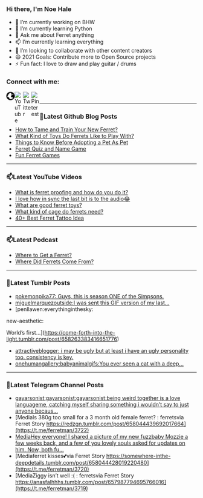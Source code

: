 ### Hi there, I'm Noe Hale

- 🔭 I’m currently working on BHW
- 🌱 I’m currently learning Python
- 💬 Ask me about Ferret anything
- 📫 I’m currently learning everything
- 🔭 I’m looking to collaborate with other content creators
- 😄 2021 Goals: Contribute more to Open Source projects
- ⚡ Fun fact: I love to draw and play guitar / drums

### Connect with me:

[<img align="left" alt="ferretvoice.com" width="22px" src="https://raw.githubusercontent.com/iconic/open-iconic/master/svg/globe.svg" />](https://ferretvoice.com)
[<img align="left" alt="YouTube" width="22px" src="https://cdn.jsdelivr.net/npm/simple-icons@v3/icons/youtube.svg" />](https://www.youtube.com/channel/UCk665XTfaMLVwFVWUmgnDiw)
[<img align="left" alt="Twitter" width="22px" src="https://cdn.jsdelivr.net/npm/simple-icons@v3/icons/twitter.svg" />](https://twitter.com/voiceferret)
[<img align="left" alt="Pinterest" width="22px" src="https://cdn.jsdelivr.net/npm/simple-icons@v3/icons/pinterest.svg" />](https://www.pinterest.com/voiceferret/)

<br />

---
### 🔭Latest Github Blog Posts
<!-- GITHUB:START -->
- [How to Tame and Train Your New Ferret?](http://noehale.github.io/how-to-tame-and-train-your-new-ferret/)
- [What Kind of Toys Do Ferrets Like to Play With?](http://noehale.github.io/what-kind-of-toys-do-ferrets-like-to-play-with/)
- [Things to Know Before Adopting a Pet As Pet](http://noehale.github.io/things-to-know-before-adopting-a-pet-as-pet/)
- [Ferret Quiz and Name Game](http://noehale.github.io/ferret-quiz/)
- [Fun Ferret Games](http://noehale.github.io/fun-ferret-games/)
<!-- GITHUB:END -->
---
### 📫Latest YouTube Videos

<!-- YOUTUBE:START -->
- [What is ferret proofing and how do you do it?](https://www.youtube.com/watch?v=81Syh_DJBQQ)
- [I love how in sync the last bit is to the audio😂](https://www.youtube.com/watch?v=WHBeGHwSlGY)
- [What are good ferret toys?](https://www.youtube.com/watch?v=tPxRilBzc0s)
- [What kind of cage do ferrets need?](https://www.youtube.com/watch?v=xzz6hC3sR5A)
- [40+ Best Ferret Tattoo Idea](https://www.youtube.com/watch?v=KIKqduR6Xcs)
<!-- YOUTUBE:END -->

---
### 📫Latest Podcast

<!-- PODCAST:START -->
- [Where to Get a Ferret?](https://anchor.fm/ferretvoice/episodes/Where-to-Get-a-Ferret-erurfu)
- [Where Did Ferrets Come From?](https://anchor.fm/ferretvoice/episodes/Where-Did-Ferrets-Come-From-eruq8g)
<!-- PODCAST:END -->
---
### 📝Latest Tumblr Posts

<!-- TUMBLR:START -->
- [pokemonpika77:
Guys, this is season ONE of the Simpsons.
](https://come-forth-into-the-light.tumblr.com/post/658331345921179648)
- [miguelmarquezoutside:I was sent this GIF version of my last...](https://come-forth-into-the-light.tumblr.com/post/658308675890479104)
- [penllawen:everythinginthesky:

new-aesthetic:

World’s first...](https://come-forth-into-the-light.tumblr.com/post/658263383416651776)
- [attractiveblogger:
i may be ugly but at least i have an ugly personality too. consistency is key.
](https://come-forth-into-the-light.tumblr.com/post/658240720244768768)
- [onehumangallery:babyanimalgifs:You ever seen a cat with a deep...](https://come-forth-into-the-light.tumblr.com/post/658218106467008512)
<!-- TUMBLR:END -->
---
### 📝Latest Telegram Channel Posts

<!-- TELEGRAM:START -->
- [gayarsonist:gayarsonist:gayarsonist:being weird together is a love languageme, catching myself sharing something i wouldn’t say to just anyone becaus...](https://t.me/ferretman/3723)
- [MediaIs 380g too small for a 3 month old female ferret? : ferretsvia Ferret Story https://redzgn.tumblr.com/post/658044439692017664](https://t.me/ferretman/3722)
- [MediaHey everyone! I shared a picture of my new fuzzbaby Mozzie a few weeks back, and a few of you lovely souls asked for updates on him. Now, both fu...](https://t.me/ferretman/3721)
- [Mediaferret kisses💕via Ferret Story https://somewhere-inthe-deepdetails.tumblr.com/post/658044428019220480](https://t.me/ferretman/3720)
- [MediaZiggy isn’t well :( : ferretsvia Ferret Story https://anasfalhhhs.tumblr.com/post/657987794695766016](https://t.me/ferretman/3719)
<!-- TELEGRAM:END -->
